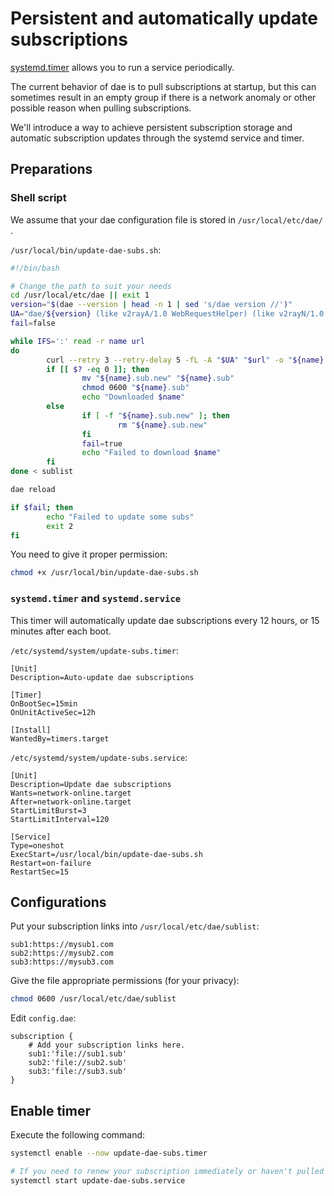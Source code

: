 # Persistent and automatically update subscriptions

[systemd.timer](https://www.freedesktop.org/software/systemd/man/latest/systemd.timer.html) allows you to run a service periodically.

The current behavior of dae is to pull subscriptions at startup, but this can sometimes result in an empty group if there is a network anomaly or other possible reason when pulling subscriptions.

We'll introduce a way to achieve persistent subscription storage and automatic subscription updates through the systemd service and timer.

## Preparations

### Shell script

We assume that your dae configuration file is stored in `/usr/local/etc/dae/` .

`/usr/local/bin/update-dae-subs.sh`:

```sh
#!/bin/bash

# Change the path to suit your needs
cd /usr/local/etc/dae || exit 1
version="$(dae --version | head -n 1 | sed 's/dae version //')"
UA="dae/${version} (like v2rayA/1.0 WebRequestHelper) (like v2rayN/1.0 WebRequestHelper)"
fail=false

while IFS=':' read -r name url
do
        curl --retry 3 --retry-delay 5 -fL -A "$UA" "$url" -o "${name}.sub.new"
        if [[ $? -eq 0 ]]; then
                mv "${name}.sub.new" "${name}.sub"
                chmod 0600 "${name}.sub"
                echo "Downloaded $name"
        else
                if [ -f "${name}.sub.new" ]; then
                        rm "${name}.sub.new"
                fi
                fail=true
                echo "Failed to download $name"
        fi
done < sublist

dae reload

if $fail; then
        echo "Failed to update some subs"
        exit 2
fi
```

You need to give it proper permission:

```sh
chmod +x /usr/local/bin/update-dae-subs.sh
```

### `systemd.timer` and `systemd.service`

This timer will automatically update dae subscriptions every 12 hours, or 15 minutes after each boot.

`/etc/systemd/system/update-subs.timer`:

```systemd
[Unit]
Description=Auto-update dae subscriptions

[Timer]
OnBootSec=15min
OnUnitActiveSec=12h

[Install]
WantedBy=timers.target
```

`/etc/systemd/system/update-subs.service`:

```systemd
[Unit]
Description=Update dae subscriptions
Wants=network-online.target
After=network-online.target
StartLimitBurst=3
StartLimitInterval=120

[Service]
Type=oneshot
ExecStart=/usr/local/bin/update-dae-subs.sh
Restart=on-failure
RestartSec=15
```

## Configurations

Put your subscription links into `/usr/local/etc/dae/sublist`:

```text
sub1:https://mysub1.com
sub2:https://mysub2.com
sub3:https://mysub3.com
```

Give the file appropriate permissions (for your privacy):

```sh
chmod 0600 /usr/local/etc/dae/sublist
```

Edit `config.dae`:

```text
subscription {
    # Add your subscription links here.
    sub1:'file://sub1.sub'
    sub2:'file://sub2.sub'
    sub3:'file://sub3.sub'
}
```

## Enable timer

Execute the following command:

```sh
systemctl enable --now update-dae-subs.timer

# If you need to renew your subscription immediately or haven't pulled a subscription before
systemctl start update-dae-subs.service
```
